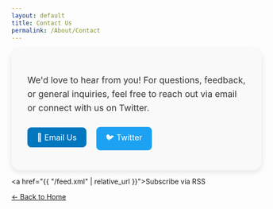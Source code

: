 ```yaml
---
layout: default
title: Contact Us
permalink: /About/Contact
---
```

<style>
  header {
    background-color: #0077be !important;
    background-image: linear-gradient(120deg, #003973, #0077be, #00c6ff) !important;
  }
</style>

<style>
  .contact-container {
    max-width: 700px;
    margin: 0 auto;
    padding: 2rem;
    background-color: #f9f9f9;
    border-radius: 16px;
    box-shadow: 0 4px 12px rgba(0,0,0,0.1);
  }

  .contact-container h1 {
    text-align: center;
    color: #003973;
    margin-bottom: 1rem;
  }

  .contact-container p {
    font-size: 1.1rem;
    line-height: 1.6;
    margin-bottom: 1rem;
    color: #333;
  }

  .contact-links a {
    display: inline-block;
    margin: 0.5rem 1rem 0.5rem 0;
    padding: 0.6rem 1.2rem;
    font-size: 1rem;
    color: white;
    text-decoration: none;
    border-radius: 8px;
    transition: background 0.3s ease;
  }

  .email-link {
    background-color: #0077be;
  }

  .email-link:hover {
    background-color: #005f99;
  }

  .twitter-link {
    background-color: #1DA1F2;
  }

  .twitter-link:hover {
    background-color: #0d95e8;
  }
</style>

<div class="contact-container">
  <p>
    We'd love to hear from you! For questions, feedback, or general inquiries, feel free to reach out via email or connect with us on Twitter.
  </p>

  <div class="contact-links">
    <a class="email-link" href="mailto:
eilon@ucsb.edu">📧 Email Us</a>
    <a class="twitter-link" href="https://www.twitter.com/eilonzach" target="_blank" rel="noopener">🐦 Twitter</a>
  </div>
</div>

<a href="{{ "/feed.xml" | relative_url }}">Subscribe via RSS</a>


[← Back to Home](/)

